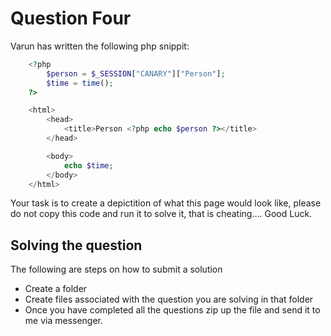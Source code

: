 # Question Four

Varun has written the following php snippit:

```php
    <?php
        $person = $_SESSION["CANARY"]["Person"];
        $time = time();
    ?>

    <html>
        <head>
            <title>Person <?php echo $person ?></title>
        </head>

        <body>
            echo $time;
        </body>
    </html>
```

Your task is to create a depictition of what this page would look like, please do not copy this code and run it to solve it, that is cheating....
Good Luck.


## Solving the question

The following are steps on how to submit a solution
 - Create a folder
 - Create files associated with the question you are solving in that folder
 - Once you have completed all the questions zip up the file and send it to me via messenger. 